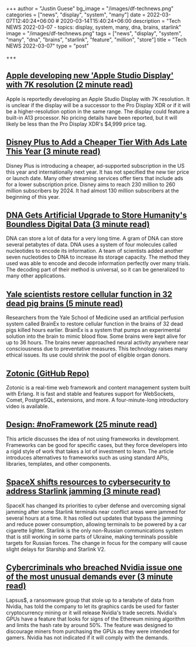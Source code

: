 +++
author = "Justin Guese"
bg_image = "/images/df-technews.png"
categories = ["news", "display", "system", "many"]
date = 2022-03-07T12:40:24+06:00 # 2020-03-14T15:40:24+06:00
description = "Tech NEWS 2022-03-07 - topics: display, system, many, dna, brains, starlink"
image = "/images/df-technews.png"
tags = ["news", "display", "system", "many", "dna", "brains", "starlink", "feature", "million", "store"]
title = "Tech NEWS 2022-03-07"
type = "post"

+++

## [Apple developing new 'Apple Studio Display' with 7K resolution (2 minute read)](https://appleinsider.com/articles/22/03/04/apple-developing-new-apple-studio-display-with-7k-resolution)

Apple is reportedly developing an Apple Studio Display with 7K resolution. It is unclear if the display will be a successor to the Pro Display XDR or if it will be a higher-resolution option in the same range. The display could feature a built-in A13 processor. No pricing details have been reported, but it will likely be less than the Pro Display XDR's $4,999 price tag.

## [Disney Plus to Add a Cheaper Tier With Ads Late This Year (3 minute read)](https://www.cnet.com/tech/services-and-software/disney-plus-to-add-cheaper-tier-with-ads-late-this-year/)

Disney Plus is introducing a cheaper, ad-supported subscription in the US this year and internationally next year. It has not specified the new tier price or launch date. Many other streaming services offer tiers that include ads for a lower subscription price. Disney aims to reach 230 million to 260 million subscribers by 2024. It had almost 130 million subscribers at the beginning of this year.

## [DNA Gets Artificial Upgrade to Store Humanity's Boundless Digital Data (3 minute read)](https://www.cnet.com/news/dna-gets-artificial-upgrade-to-store-humanitys-boundless-digital-data/)

DNA can store a lot of data for a very long time. A gram of DNA can store several petabytes of data. DNA uses a system of four molecules called nucleotides to encode its information. A team of scientists added another seven nucleotides to DNA to increase its storage capacity. The method they used was able to encode and decode information perfectly over many trials. The decoding part of their method is universal, so it can be generalized to many other applications.

## [Yale scientists restore cellular function in 32 dead pig brains (5 minute read)](https://bigthink.com/surprising-science/zombie-pigs-brainex/)

Researchers from the Yale School of Medicine used an artificial perfusion system called BrainEx to restore cellular function in the brains of 32 dead pigs killed hours earlier. BrainEx is a system that pumps an experimental solution into the brain to mimic blood flow. Some brains were kept alive for up to 36 hours. The brains never approached neural activity anywhere near consciousness due to preventative measures. This technology raises many ethical issues. Its use could shrink the pool of eligible organ donors.

## [Zotonic (GitHub Repo)](https://github.com/zotonic/zotonic)

Zotonic is a real-time web framework and content management system built with Erlang. It is fast and stable and features support for WebSockets, Comet, PostgreSQL, extensions, and more. A four-minute-long introductory video is available.

## [Design: #noFramework (25 minute read)](https://javarome.medium.com/design-noframework-bbc00a02d9b3)

This article discusses the idea of not using frameworks in development. Frameworks can be good for specific cases, but they force developers into a rigid style of work that takes a lot of investment to learn. The article introduces alternatives to frameworks such as using standard APIs, libraries, templates, and other components.

## [SpaceX shifts resources to cybersecurity to address Starlink jamming (3 minute read)](https://spacenews.com/spacex-shifts-resources-to-cybersecurity-to-address-starlink-jamming/)

SpaceX has changed its priorities to cyber defense and overcoming signal jamming after some Starlink terminals near conflict areas were jammed for several hours at a time. It has rolled out updates that bypass the jamming and reduce power consumption, allowing terminals to be powered by a car cigarette lighter. Starlink is the only non-Russian communications system that is still working in some parts of Ukraine, making terminals possible targets for Russian forces. The change in focus for the company will cause slight delays for Starship and Starlink V2.

## [Cybercriminals who breached Nvidia issue one of the most unusual demands ever (3 minute read)](https://arstechnica.com/information-technology/2022/03/cybercriminals-who-breached-nvidia-issue-one-of-the-most-unusual-demands-ever/)

Lapsus$, a ransomware group that stole up to a terabyte of data from Nvidia, has told the company to let its graphics cards be used for faster cryptocurrency mining or it will release Nvidia's trade secrets. Nvidia's GPUs have a feature that looks for signs of the Ethereum mining algorithm and limits the hash rate by around 50%. The feature was designed to discourage miners from purchasing the GPUs as they were intended for gamers. Nvidia has not indicated if it will comply with the demands.

